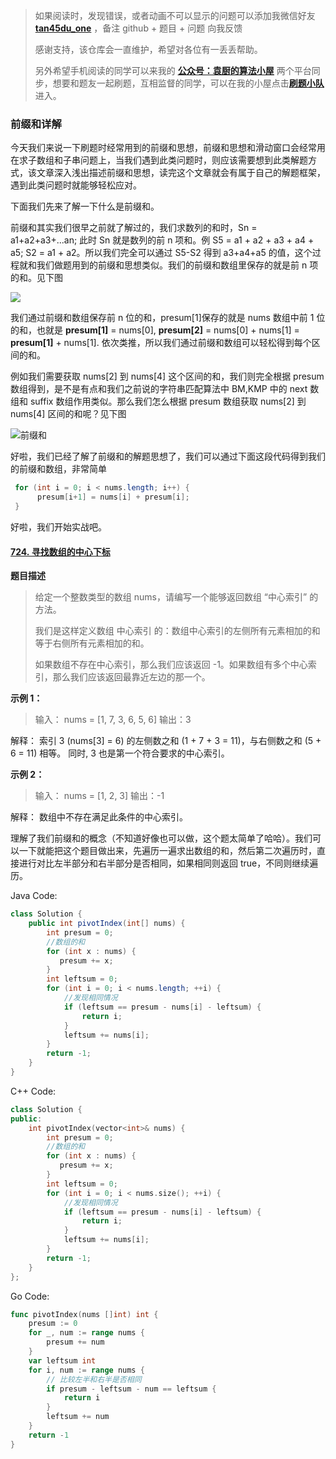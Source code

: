 > 如果阅读时，发现错误，或者动画不可以显示的问题可以添加我微信好友
> **[tan45du_one](https://raw.githubusercontent.com/tan45du/tan45du.github.io/master/个人微信.15egrcgqd94w.jpg)**
> ，备注 github + 题目 + 问题 向我反馈
>
> 感谢支持，该仓库会一直维护，希望对各位有一丢丢帮助。
>
> 另外希望手机阅读的同学可以来我的
> <u>[**公众号：袁厨的算法小屋**](https://raw.githubusercontent.com/tan45du/test/master/微信图片_20210320152235.2pthdebvh1c0.png)</u>
> 两个平台同步，想要和题友一起刷题，互相监督的同学，可以在我的小屋点击<u>[**刷题小队**](https://raw.githubusercontent.com/tan45du/test/master/微信图片_20210320152235.2pthdebvh1c0.png)</u>进入。

### 前缀和详解

今天我们来说一下刷题时经常用到的前缀和思想，前缀和思想和滑动窗口会经常用在求子数组和子串问题上，当我们遇到此类问题时，则应该需要想到此类解题方式，该文章深入浅出描述前缀和思想，读完这个文章就会有属于自己的解题框架，遇到此类问题时就能够轻松应对。

下面我们先来了解一下什么是前缀和。

前缀和其实我们很早之前就了解过的，我们求数列的和时，Sn = a1+a2+a3+...an; 此时
Sn 就是数列的前 n 项和。例 S5 = a1 + a2 + a3 + a4 + a5; S2 = a1 +
a2。所以我们完全可以通过 S5-S2 得到 a3+a4+a5
的值，这个过程就和我们做题用到的前缀和思想类似。我们的前缀和数组里保存的就是前
n 项的和。见下图

![](https://cdn.jsdelivr.net/gh/tan45du/github.io.phonto2@master/myphoto/微信截图_20210113193831.4wk2b9zc8vm0.png)

我们通过前缀和数组保存前 n 位的和，presum[1]保存的就是 nums 数组中前 1
位的和，也就是 **presum[1]** = nums[0], **presum[2]** = nums[0] + nums[1]
= **presum[1]** + nums[1].
依次类推，所以我们通过前缀和数组可以轻松得到每个区间的和。

例如我们需要获取 nums[2] 到 nums[4] 这个区间的和，我们则完全根据 presum
数组得到，是不是有点和我们之前说的字符串匹配算法中 BM,KMP 中的 next 数组和
suffix 数组作用类似。那么我们怎么根据 presum 数组获取 nums[2] 到 nums[4]
区间的和呢？见下图

![前缀和](https://cdn.jsdelivr.net/gh/tan45du/github.io.phonto2@master/myphoto/前缀和.77twdj3gpkg0.png)

好啦，我们已经了解了前缀和的解题思想了，我们可以通过下面这段代码得到我们的前缀和数组，非常简单

```java
 for (int i = 0; i < nums.length; i++) {
      presum[i+1] = nums[i] + presum[i];
 }
```

好啦，我们开始实战吧。

#### [724. 寻找数组的中心下标](https://leetcode-cn.com/problems/find-pivot-index/)

**题目描述**

> 给定一个整数类型的数组 nums，请编写一个能够返回数组 “中心索引” 的方法。
>
> 我们是这样定义数组 中心索引
> 的：数组中心索引的左侧所有元素相加的和等于右侧所有元素相加的和。
>
> 如果数组不存在中心索引，那么我们应该返回
> -1。如果数组有多个中心索引，那么我们应该返回最靠近左边的那一个。

**示例 1：**

> 输入： nums = [1, 7, 3, 6, 5, 6] 输出：3

解释： 索引 3 (nums[3] = 6) 的左侧数之和 (1 + 7 + 3 = 11)，与右侧数之和 (5
\+ 6 = 11) 相等。 同时, 3 也是第一个符合要求的中心索引。

**示例 2：**

> 输入： nums = [1, 2, 3] 输出：-1

解释： 数组中不存在满足此条件的中心索引。

理解了我们前缀和的概念（不知道好像也可以做，这个题太简单了哈哈）。我们可以一下就能把这个题目做出来，先遍历一遍求出数组的和，然后第二次遍历时，直接进行对比左半部分和右半部分是否相同，如果相同则返回
true，不同则继续遍历。

Java Code:

```java
class Solution {
    public int pivotIndex(int[] nums) {
        int presum = 0;
        //数组的和
        for (int x : nums) {
           presum += x;
        }
        int leftsum = 0;
        for (int i = 0; i < nums.length; ++i) {
            //发现相同情况
            if (leftsum == presum - nums[i] - leftsum) {
                return i;
            }
            leftsum += nums[i];
        }
        return -1;
    }
}
```

C++ Code:

```cpp
class Solution {
public:
    int pivotIndex(vector<int>& nums) {
        int presum = 0;
        //数组的和
        for (int x : nums) {
           presum += x;
        }
        int leftsum = 0;
        for (int i = 0; i < nums.size(); ++i) {
            //发现相同情况
            if (leftsum == presum - nums[i] - leftsum) {
                return i;
            }
            leftsum += nums[i];
        }
        return -1;
    }
};
```

Go Code:

```go
func pivotIndex(nums []int) int {
    presum := 0
    for _, num := range nums {
        presum += num
    }
    var leftsum int
    for i, num := range nums {
        // 比较左半和右半是否相同
        if presum - leftsum - num == leftsum {
            return i
        }
        leftsum += num
    }
    return -1
}
```

